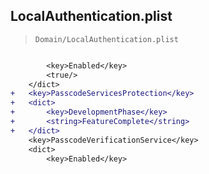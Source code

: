 ## LocalAuthentication.plist

> `Domain/LocalAuthentication.plist`

```diff

 		<key>Enabled</key>
 		<true/>
 	</dict>
+	<key>PasscodeServicesProtection</key>
+	<dict>
+		<key>DevelopmentPhase</key>
+		<string>FeatureComplete</string>
+	</dict>
 	<key>PasscodeVerificationService</key>
 	<dict>
 		<key>Enabled</key>

```
